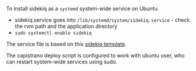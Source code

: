To install sidekiq as a `systemd` system-wide service on Ubuntu:
- sidekiq.service goes into `/lib/systemd/system/sidekiq.service` - check the rvm path and the application directory
- `sudo systemctl enable sidekiq`

The service file is based on this [sidekiq template](https://raw.githubusercontent.com/mperham/sidekiq/main/examples/systemd/sidekiq.service).

The capistrano deploy script is configured to work with ubuntu user, who can restart system-wide services using sudo.
